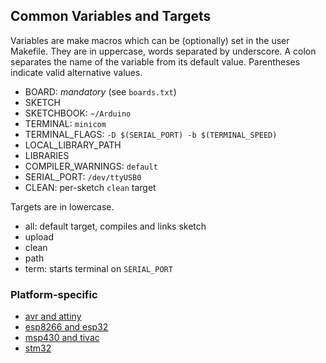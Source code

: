 ## Common Variables and Targets

Variables are make macros which can be (optionally) set in the user Makefile. They are in uppercase, words separated by underscore. 
A colon separates the name of the variable from its default value. Parentheses indicate valid alternative values.

- BOARD: _mandatory_ (see `boards.txt`)
- SKETCH
- SKETCHBOOK: `~/Arduino`
- TERMINAL: `minicom`
- TERMINAL_FLAGS: `-D $(SERIAL_PORT) -b $(TERMINAL_SPEED)`
- LOCAL_LIBRARY_PATH
- LIBRARIES
- COMPILER_WARNINGS: `default`
- SERIAL_PORT: `/dev/ttyUSB0`
- CLEAN: per-sketch `clean` target

Targets are in lowercase.

- all: default target, compiles and links sketch
- upload
- clean
- path
- term: starts terminal on `SERIAL_PORT`

### Platform-specific
- [avr and attiny](avr.md)
- [esp8266 and esp32](esp.md)
- [msp430 and tivac](msp.md)
- [stm32](stm32.md)

